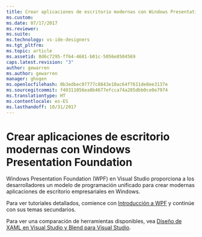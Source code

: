 ```yaml
---
title: Crear aplicaciones de escritorio modernas con Windows Presentation Foundation | Microsoft Docs
ms.custom: 
ms.date: 07/17/2017
ms.reviewer: 
ms.suite: 
ms.technology: vs-ide-designers
ms.tgt_pltfrm: 
ms.topic: article
ms.assetid: 8d6c7295-ff64-4681-b01c-5056e8504569
caps.latest.revision: "3"
author: gewarren
ms.author: gewarren
manager: ghogen
ms.openlocfilehash: 0b3edbec07777c8843e10ac64f7611de0ee3137e
ms.sourcegitcommit: f40311056ea0b4677efcca74a285dbb0ce0e7974
ms.translationtype: HT
ms.contentlocale: es-ES
ms.lasthandoff: 10/31/2017
---
```

# <a name="create-modern-desktop-applications-with-windows-presentation-foundation"></a>Crear aplicaciones de escritorio modernas con Windows Presentation Foundation

Windows Presentation Foundation (WPF) en Visual Studio proporciona a los desarrolladores un modelo de programación unificado para crear modernas aplicaciones de escritorio empresariales en Windows.  

Para ver tutoriales detallados, comience con [Introducción a WPF](../designers/getting-started-with-wpf.md) y continúe con sus temas secundarios.

Para ver una comparación de herramientas disponibles, vea [Diseño de XAML en Visual Studio y Blend para Visual Studio](../designers/designing-xaml-in-visual-studio.md).